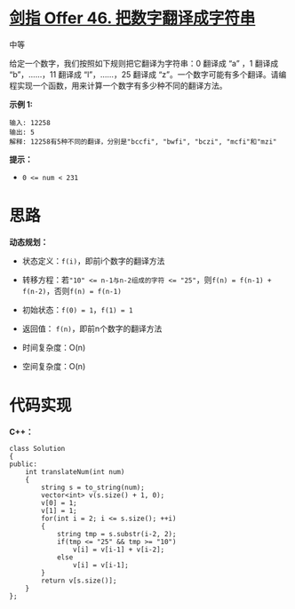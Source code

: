 # [剑指 Offer 46. 把数字翻译成字符串](https://leetcode.cn/problems/ba-shu-zi-fan-yi-cheng-zi-fu-chuan-lcof/)

中等



给定一个数字，我们按照如下规则把它翻译为字符串：0 翻译成 “a” ，1 翻译成 “b”，……，11 翻译成 “l”，……，25 翻译成 “z”。一个数字可能有多个翻译。请编程实现一个函数，用来计算一个数字有多少种不同的翻译方法。

 

**示例 1:**

```
输入: 12258
输出: 5
解释: 12258有5种不同的翻译，分别是"bccfi", "bwfi", "bczi", "mcfi"和"mzi"
```

 

**提示：**

- `0 <= num < 231`



# 思路

**动态规划：**

- 状态定义：`f(i)`，即前i个数字的翻译方法
- 转移方程：若`"10" <= n-1与n-2组成的字符 <= "25"`，则`f(n) = f(n-1) + f(n-2)`，否则`f(n) = f(n-1)`
- 初始状态：`f(0) = 1`，`f(1) = 1`
- 返回值： `f(n)`，即前n个数字的翻译方法

- 时间复杂度：O(n)
- 空间复杂度：O(n)



# 代码实现

**C++：**

```
class Solution
{
public:
    int translateNum(int num)
    {
        string s = to_string(num);
        vector<int> v(s.size() + 1, 0);
        v[0] = 1;
        v[1] = 1;
        for(int i = 2; i <= s.size(); ++i)
        {
            string tmp = s.substr(i-2, 2);
            if(tmp <= "25" && tmp >= "10")
                v[i] = v[i-1] + v[i-2];
            else
                v[i] = v[i-1];
        }
        return v[s.size()];
    }
};
```

